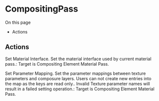 # CompositingPass

On this page 

  * Actions





## Actions

Set Material Interface. Set the material interface used by current material pass.: Target is Compositing Element Material Pass.

Set Parameter Mapping. Set the parameter mappings between texture parameters and composure layers. Users can not create new entries into the map as the keys are read only.. Invalid Texture parameter names will result in a failed setting operation.: Target is Compositing Element Material Pass.

